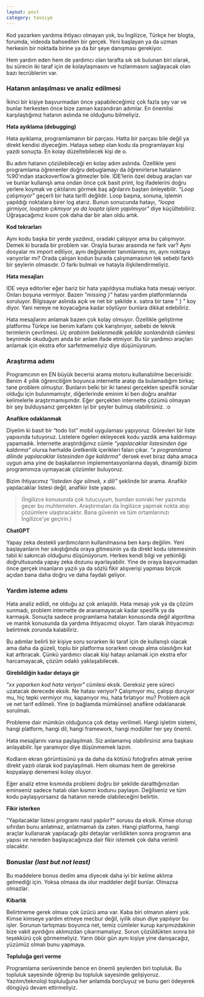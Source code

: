 ```yaml
---
layout: post
category: tavsiye
---
```



Kod yazarken yardıma ihtiyacı olmayan yok, bu İngilizce, Türkçe her blogta, forumda, videoda bahsedilen bir gerçek. Yeni başlayan ya da uzman herkesin bir noktada birine ya da bir şeye danışması gerekiyor. 

Hem yardım eden hem de yardımcı olan tarafta sık sık bulunan biri olarak, bu sürecin iki taraf için de kolaylaşmasını ve hızlanmasını sağlayacak olan bazı tecrüblerim var.

### Hatanın anlaşılması ve analiz edilmesi

İkinci bir kişiye başvurmadan önce yapabileceğimiz çok fazla şey var ve bunlar herkesten önce bize zaman kazandıran adımlar. En önemlisi karşılaştığımız hatanın aslında ne olduğunu bilmeliyiz.

**Hata ayıklama (debugging)**

Hata ayıklama, programlamanın bir parçası. Hatta bir parçası bile değil ya direkt kendisi diyeceğim. Hataya sebep olan kodu da programlayan kişi yazdı sonuçta. En kolay düzeltebilecek kişi de o. 

Bu adım hatanın çözülebileceği en kolay adım aslında. Özellikle yeni programlama öğrenenler doğru debuglamayı da öğrenirlerse hataların %90’ından stackoverflow’a gitmezler bile. IDE’lerin özel debug araçları var ve bunlar kullanışlı ama ondan önce çok basit print, log ifadelerini doğru yerlere koymak ve çıktılarını görmek baş ağrılarını baştan önleyebilir. *“Loop çalışmıyor”* geçerli bir hata tarifi değildir. Loop başına, sonuna, işlemin yapıldığı noktalara birer log atarız. Bunun sonucunda hatayı, *“loopa girmiyor, looptan çıkmıyor ya da loopta işlem yapılmıyor”* diye küçültebiliriz. Uğraşacağımız kısım çok daha dar bir alan oldu artık. 

**Kod tekrarları**

Aynı kodu başka bir yerde yazdınız, oradaki çalışıyor ama bu çalışmıyor. Demek ki burada bir problem var. Orayla burası arasında ne fark var? Aynı dosyalar mı import ediliyor, aynı değişkenler tanımlanmış mı, aynı noktaya varıyorlar mı? Orada çalışan kodun burada çalışmamasının tek sebebi farklı bir şeylerin olmasıdır. O farkı bulmalı ve hatayla ilişkilendirmeliyiz.

**Hata mesajları**

IDE veya editorler eğer bariz bir hata yapıldıysa mutlaka hata mesajı veriyor. Onları boşuna vermiyor. Bazen *"missing }"* hatası yardım platformlarında  soruluyor. Bilgisayar aslında açık ve net bir şekilde x. satıra bir tane " } " koy diyor. Yani nereye ne koyacağına kadar söylüyor bunlara dikkat edebiliriz.

Hata mesajlarını anlamak bazen çok kolay olmuyor. Özellikle geliştirme platformu Türkçe ise benim kafamı çok karıştırıyor, sebebi de teknik terimlerin çevrilmesi. *Uç arabirim beklenmedik şekilde sonlandırıldı* cümlesi beynimde okuduğum anda bir anlam ifade etmiyor. Bu tür yardımcı araçları anlamak için ekstra efor sarfetmemeliyiz diye düşünüyorum.

### Araştırma adımı

Programcının en EN büyük becerisi arama motoru kullanabilme becerisidir. Benim 4 yıllık öğrenciliğim boyunca internette aratıp da bulamadığım birkaç tane problem olmuştur. Bunların belki bir iki tanesi gerçekten spesifik sorular olduğu için bulunmamıştır, diğerlerinde eminim ki ben doğru anahtar kelimelerle araştırmamışımdır. Eğer  gerçekten internette çözümü olmayan bir şey bulduysanız gerçekten iyi bir şeyler bulmuş olabilirsiniz. :o

**Anafikre odaklanmak**

Diyelim ki basit bir “todo list” mobil uygulaması yapıyoruz. Görevleri bir liste yapısında tutuyoruz. Listelere ögeleri ekleyecek kodu yazdık ama kaldırmayı yapamadık. İnternette araştırdığımız cümle *“yapılacaklar listesinden öge kaldırma”* olursa herhalde üretkenlik içerikleri falan çıkar. *“x programlama dilinde yapılacaklar listesinden öge kaldırma”* dersek evet biraz daha amaca uygun ama yine de başkalarının implementasyonlarına dayalı, dinamiği bizim programımıza uymayacak çözümler buluyoruz. 

Bizim ihtiyacımız *“listeden öge silmek, x dili”* şeklinde bir arama. Anafikir yapılacaklar listesi değil, anafikir liste yapısı. 

> (İngilizce konusunda çok tutucuyum, bundan sonraki her yazımda geçer bu muhtemelen. Araştırmaları da İngilizce yapmak nokta atışı çözümlere ulaştıracaktır. Bana güvenin ve tüm ortamlarınızı İngilizce’ye geçirin.)
> 

**ChatGPT**

Yapay zeka destekli yardımcıların kullanılmasına ben karşı değilim. Yeni başlayanların her sıkıştığında oraya gitmesinin ya da direkt kodu istemesinin tabii ki sakıncalı olduğunu düşünüyorum. Herkes kendi bilgi ve yetkinliği doğrultusunda yapay zeka dozunu ayarlayabilir. Yine de oraya başvurmadan önce gerçek insanların yazılı ya da sözlü fikir alışverişi yapması birçok açıdan bana daha doğru ve daha faydalı geliyor.

### Yardım isteme adımı

Hata analiz edildi, ne olduğu az çok anlaşıldı. Hata mesajı yok ya da çözüm sunmadı, problem internette de aranamayacak kadar spesifik ya da karmaşık. Sonuçta sadece programlama hataları konusunda değil algoritma ve mantık konusunda da yardıma ihtiyacımız oluyor. Tam olarak ihtiyacımızı belirtmek zorunda kalabiliriz.

Bu adımlar belirli bir kişiye soru sorarken iki taraf için de kullanışlı olacak ama daha da güzeli, toplu bir platforma sorarken cevap alma olasılığını kat kat arttıracak. Çünkü yardımcı olacak kişi hatayı anlamak için ekstra efor harcamayacak, çözüm odaklı yaklaşabilecek.

**Girebildiğin kadar detaya gir**

*"xx yaparken kod hata veriyor"* cümlesi eksik. Gereksiz yere süreci uzatacak derecede eksik. Ne hatası veriyor? Çalışmıyor mu, çalışıp duruyor mu, hiç tepki vermiyor mu, kapanıyor mu, hata fırlatıyor mu? Problem açık ve net tarif edilmeli. Yine (o bağlamda mümkünse) anafikre odaklanarak sorulmalı.

Probleme dair mümkün olduğunca çok detay verilmeli. Hangi işletim sistemi, hangi platform, hangi dil, hangi framework, hangi modüller her şey önemli.

Hata mesajlarını varsa paylaşılmalı. Siz anlamamış olabilirsiniz ama başkası anlayabilir. İşe yaramıyor diye düşünmemek lazım. 

Kodların ekran görüntüsünü ya da daha da kötüsü fotoğrafını atmak yerine direkt yazılı olarak kod paylaşılmalı. Hem okuması hem de gerekirse kopyalayıp denemesi kolay oluyor. 

Eğer analiz etme kısmında problemi doğru bir şekilde daralttığınızdan eminseniz sadece hatalı olan kısmın kodunu paylaşın. Değilseniz ve tüm kodu paylaşıyorsanız da hatanın nerede olabileceğini belirtin.

**Fikir isterken**

"Yapılacaklar listesi programı nasıl yapılıır?" sorusu da eksik. Kimse oturup sıfırdan bunu anlatmaz, anlatmamalı da zaten. Hangi platforma, hangi araçlar kullanarak yapılacağı gibi detaylar verildikten sonra programın ana yapısı ve nereden başlayacağınıza dair fikir istemek çok daha verimli olacaktır. 

### Bonuslar *(last but not least)*

Bu maddelere bonus dedim ama diyecek daha iyi bir kelime aklıma gelmediği için. Yoksa olmasa da olur maddeler değil bunlar. Olmazsa olmazlar. 

**Kibarlık**

Belirtmeme gerek olması çok üzücü ama var. Kaba biri olmanın alemi yok. Kimse kimseye yardım etmeye mecbur değil, iyilik olsun diye yapılıyor bu işler. Sorunun tartışması boyunca net, temiz cümleler kurup karşımızdakinin bize vakit ayırdığını aklımızdan çıkarmamalıyız. Sorun çözüldükten sonra bir teşekkürü çok görmemeliyiz. Yarın öbür gün aynı kişiye yine danışacağız, yüzümüz olmalı bunu yapmaya.

**Topluluğa geri verme**

Programlama serüveninde bence en önemli şeylerden biri topluluk. Bu topluluk sayesinde öğrenip bu topluluk sayesinde gelişiyoruz. Yazılım/teknoloji topluluğuna her anlamda borçluyuz ve bunu geri ödeyerek döngüyü devam ettirmeliyiz.

